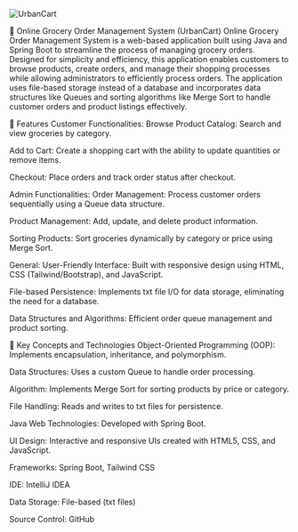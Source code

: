 
![UrbanCart](https://github.com/user-attachments/assets/fd863811-69f4-4a44-a643-56d6dedb5c14)


🛒 Online Grocery Order Management System (UrbanCart)
Online Grocery Order Management System is a web-based application built using Java and Spring Boot to streamline the process of managing grocery orders. Designed for simplicity and efficiency, this application enables customers to browse products, create orders, and manage their shopping processes while allowing administrators to efficiently process orders. The application uses file-based storage instead of a database and incorporates data structures like Queues and sorting algorithms like Merge Sort to handle customer orders and product listings effectively.

📝 Features
Customer Functionalities:
Browse Product Catalog: Search and view groceries by category.

Add to Cart: Create a shopping cart with the ability to update quantities or remove items.

Checkout: Place orders and track order status after checkout.

Admin Functionalities:
Order Management: Process customer orders sequentially using a Queue data structure.

Product Management: Add, update, and delete product information.

Sorting Products: Sort groceries dynamically by category or price using Merge Sort.

General:
User-Friendly Interface: Built with responsive design using HTML, CSS (Tailwind/Bootstrap), and JavaScript.

File-based Persistence: Implements txt file I/O for data storage, eliminating the need for a database.

Data Structures and Algorithms: Efficient order queue management and product sorting.

🌟 Key Concepts and Technologies
Object-Oriented Programming (OOP): Implements encapsulation, inheritance, and polymorphism.

Data Structures: Uses a custom Queue to handle order processing.

Algorithm: Implements Merge Sort for sorting products by price or category.

File Handling: Reads and writes to txt files for persistence.

Java Web Technologies: Developed with Spring Boot.

UI Design: Interactive and responsive UIs created with HTML5, CSS, and JavaScript.

Frameworks: Spring Boot, Tailwind CSS

IDE: IntelliJ IDEA

Data Storage: File-based (txt files)

Source Control: GitHub
